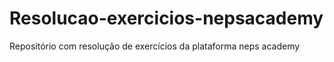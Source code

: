 # Resolucao-exercicios-nepsacademy
Repositório com resolução de exercícios da plataforma neps academy 
